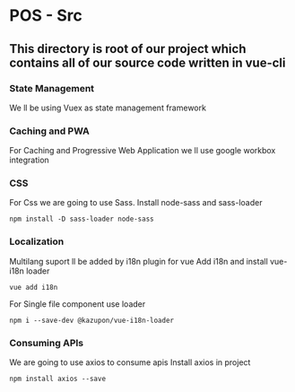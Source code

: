 # POS - Src

## This directory is root of our project which contains all of our source code written in vue-cli

### State Management
We ll be using Vuex as state management framework


### Caching and PWA
For Caching and Progressive Web Application we ll use google workbox integration

### CSS
For Css we are going to use Sass. 
Install node-sass and sass-loader
```
npm install -D sass-loader node-sass
```

### Localization
Multilang suport ll be added by i18n plugin for vue
Add i18n and install vue-i18n loader

```
vue add i18n
```

For Single file component use loader

```
npm i --save-dev @kazupon/vue-i18n-loader
```

### Consuming APIs
We are going to use axios to consume apis
Install axios in project

```
npm install axios --save
```
